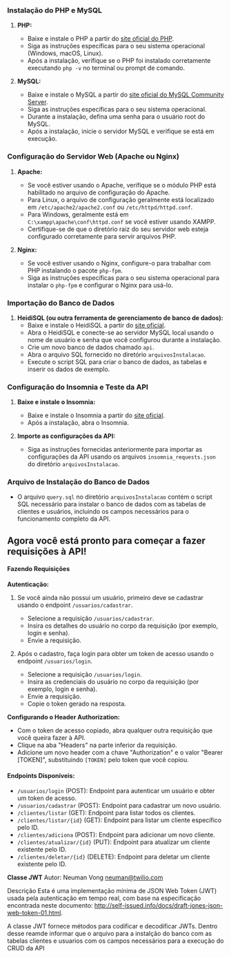 ### Instalação do PHP e MySQL

1. **PHP:**
   - Baixe e instale o PHP a partir do [site oficial do PHP](https://www.php.net/downloads).
   - Siga as instruções específicas para o seu sistema operacional (Windows, macOS, Linux).
   - Após a instalação, verifique se o PHP foi instalado corretamente executando `php -v` no terminal ou prompt de comando.

2. **MySQL:**
   - Baixe e instale o MySQL a partir do [site oficial do MySQL Community Server](https://dev.mysql.com/downloads/mysql/).
   - Siga as instruções específicas para o seu sistema operacional.
   - Durante a instalação, defina uma senha para o usuário root do MySQL.
   - Após a instalação, inicie o servidor MySQL e verifique se está em execução.

### Configuração do Servidor Web (Apache ou Nginx)

1. **Apache:**
   - Se você estiver usando o Apache, verifique se o módulo PHP está habilitado no arquivo de configuração do Apache.
   - Para Linux, o arquivo de configuração geralmente está localizado em `/etc/apache2/apache2.conf` ou `/etc/httpd/httpd.conf`.
   - Para Windows, geralmente está em `C:\xampp\apache\conf\httpd.conf` se você estiver usando XAMPP.
   - Certifique-se de que o diretório raiz do seu servidor web esteja configurado corretamente para servir arquivos PHP.

2. **Nginx:**
   - Se você estiver usando o Nginx, configure-o para trabalhar com PHP instalando o pacote `php-fpm`.
   - Siga as instruções específicas para o seu sistema operacional para instalar o `php-fpm` e configurar o Nginx para usá-lo.

### Importação do Banco de Dados

1. **HeidiSQL (ou outra ferramenta de gerenciamento de banco de dados):**
   - Baixe e instale o HeidiSQL a partir do [site oficial](https://www.heidisql.com/download.php).
   - Abra o HeidiSQL e conecte-se ao servidor MySQL local usando o nome de usuário e senha que você configurou durante a instalação.
   - Crie um novo banco de dados chamado `api`.
   - Abra o arquivo SQL fornecido no diretório `arquivosInstalacao`.
   - Execute o script SQL para criar o banco de dados, as tabelas e inserir os dados de exemplo.

### Configuração do Insomnia e Teste da API

1. **Baixe e instale o Insomnia:**
   - Baixe e instale o Insomnia a partir do [site oficial](https://insomnia.rest/download).
   - Após a instalação, abra o Insomnia.

2. **Importe as configurações da API:**
   - Siga as instruções fornecidas anteriormente para importar as configurações da API usando os arquivos `insomnia_requests.json` do diretório `arquivosInstalacao`.

### Arquivo de Instalação do Banco de Dados

- O arquivo `query.sql` no diretório `arquivosInstalacao` contém o script SQL necessário para instalar o banco de dados com as tabelas de clientes e usuários, incluindo os campos necessários para o funcionamento completo da API.

## Agora você está pronto para começar a fazer requisições à API!

#### Fazendo Requisições

**Autenticação:**
1. Se você ainda não possui um usuário, primeiro deve se cadastrar usando o endpoint `/usuarios/cadastrar`.
   - Selecione a requisição `/usuarios/cadastrar`.
   - Insira os detalhes do usuário no corpo da requisição (por exemplo, login e senha).
   - Envie a requisição.

2. Após o cadastro, faça login para obter um token de acesso usando o endpoint `/usuarios/login`.
   - Selecione a requisição `/usuarios/login`.
   - Insira as credenciais do usuário no corpo da requisição (por exemplo, login e senha).
   - Envie a requisição.
   - Copie o token gerado na resposta.

**Configurando o Header Authorization:**
- Com o token de acesso copiado, abra qualquer outra requisição que você queira fazer à API.
- Clique na aba "Headers" na parte inferior da requisição.
- Adicione um novo header com a chave "Authorization" e o valor "Bearer [TOKEN]", substituindo `[TOKEN]` pelo token que você copiou.

#### Endpoints Disponíveis:
- `/usuarios/login` (POST): Endpoint para autenticar um usuário e obter um token de acesso.
- `/usuarios/cadastrar` (POST): Endpoint para cadastrar um novo usuário.
- `/clientes/listar` (GET): Endpoint para listar todos os clientes.
- `/clientes/listar/{id}` (GET): Endpoint para listar um cliente específico pelo ID.
- `/clientes/adiciona` (POST): Endpoint para adicionar um novo cliente.
- `/clientes/atualizar/{id}` (PUT): Endpoint para atualizar um cliente existente pelo ID.
- `/clientes/deletar/{id}` (DELETE): Endpoint para deletar um cliente existente pelo ID.

**Classe JWT**
Autor: Neuman Vong neuman@twilio.com

Descrição
Esta é uma implementação mínima de JSON Web Token (JWT) usada pela autenticação em tempo real, com base na especificação encontrada neste documento: http://self-issued.info/docs/draft-jones-json-web-token-01.html. 

A classe JWT fornece métodos para codificar e decodificar JWTs.
Dentro desse reamde informar que o arquivo para a instalção do banco com as tabelas clientes e usuarios com os campos necessários para a execução do CRUD da API
